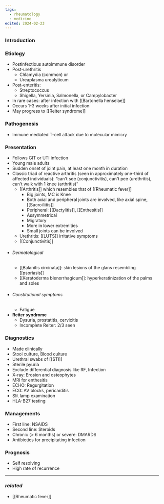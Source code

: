 ```yaml
---
tags:
  - rheumatology
  - medicine
edited: 2024-02-23
---
```

### Introduction

### Etiology
- Postinfectious autoimmune disorder
- Post-urethritis
	- Chlamydia (common) or 
	- Ureaplasma urealyticum
- Post-enteritis:
	- Streptococcus
	- Shigella, Yersinia, Salmonella, or Campylobacter 
- In rare cases: after infection with [[Bartonella henselae]] 
- Occurs 1-3 weeks after initial infection
- May progress to [[Reiter syndrome]] 

### Pathogenesis
- Immune mediated T-cell attack due to molecular mimicry 

### Presentation
- Follows GIT or UTI infection
- Young male adults
- Sudden onset of joint pain, at least one month in duration
- Classic triad of reactive arthritis (seen in approximately one-third of affected individuals): “can't see (conjunctivitis), can't pee (urethritis), can't walk with 1 knee (arthritis)”
	- [[Arthritis]] which resembles that of [[Rheumatic fever]] 
		- Big joints, MC is Knee
		- Both axial and peripheral joints are involved, like axial spine, [[Sacroiliitis]]
		- Peripheral: [[Dactylitis]], [[Enthesitis]] 
		- Assymmetrical
		- Migratory 
		- More in lower extremities
		- Small joints can be involved 
	- Urethritis: [[LUTS]] irritative symptoms
	- [[Conjunctivitis]]
- ###### Dermatological
	- [[Balanitis circinata]]: skin lesions of the glans resembling [[psoriasis]] 
	- [[Keratoderma blenorrhagicum]]: hyperkeratinization of the palms and soles 
- ###### Constitutional symptoms
	- Fatigue
- **Reiter syndrome**
	- Dysuria, prostatitis, cervicitis
	- Incomplete Reiter: 2/3 seen
### Diagnostics
- Made clinically 
- Stool culture, Blood culture
- Urethral swabs of [[STI]] 
- Sterile pyuria
- Exclude differential diagnosis like RF, Infection
- X-ray: Erosion and osteophytes 
- MRI for enthesitis 
- ECHO: Regurgitation
- ECG: AV blocks, pericarditis 
- Slit lamp examination 
- HLA-B27 testing 

### Managements
- First line: NSAIDS
- Second line: Steroids
- Chronic (> 6 months) or severe: DMARDS
- Antibiotics for precipitating infection 
### Prognosis
- Self resolving
- High rate of recurrence 


---
### *related*
- [[Rheumatic fever]] 